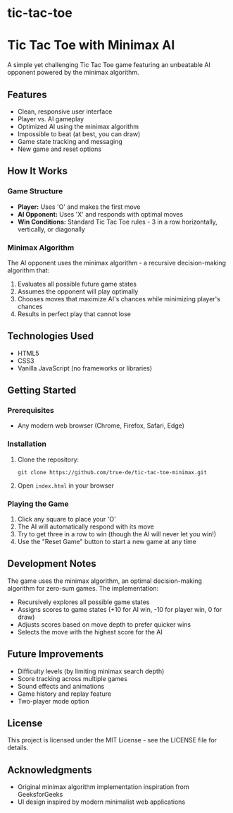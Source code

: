 # tic-tac-toe
# Tic Tac Toe with Minimax AI

A simple yet challenging Tic Tac Toe game featuring an unbeatable AI opponent powered by the minimax algorithm.

## Features

- Clean, responsive user interface
- Player vs. AI gameplay
- Optimized AI using the minimax algorithm
- Impossible to beat (at best, you can draw)
- Game state tracking and messaging
- New game and reset options

## How It Works

### Game Structure
- **Player:** Uses 'O' and makes the first move
- **AI Opponent:** Uses 'X' and responds with optimal moves
- **Win Conditions:** Standard Tic Tac Toe rules - 3 in a row horizontally, vertically, or diagonally

### Minimax Algorithm
The AI opponent uses the minimax algorithm - a recursive decision-making algorithm that:
1. Evaluates all possible future game states
2. Assumes the opponent will play optimally
3. Chooses moves that maximize AI's chances while minimizing player's chances
4. Results in perfect play that cannot lose

## Technologies Used

- HTML5
- CSS3
- Vanilla JavaScript (no frameworks or libraries)

## Getting Started

### Prerequisites
- Any modern web browser (Chrome, Firefox, Safari, Edge)

### Installation
1. Clone the repository:
   ```
   git clone https://github.com/true-de/tic-tac-toe-minimax.git
   ```
2. Open `index.html` in your browser

### Playing the Game
1. Click any square to place your 'O'
2. The AI will automatically respond with its move
3. Try to get three in a row to win (though the AI will never let you win!)
4. Use the "Reset Game" button to start a new game at any time

## Development Notes

The game uses the minimax algorithm, an optimal decision-making algorithm for zero-sum games. The implementation:

- Recursively explores all possible game states
- Assigns scores to game states (+10 for AI win, -10 for player win, 0 for draw)
- Adjusts scores based on move depth to prefer quicker wins
- Selects the move with the highest score for the AI

## Future Improvements

- Difficulty levels (by limiting minimax search depth)
- Score tracking across multiple games
- Sound effects and animations
- Game history and replay feature
- Two-player mode option

## License

This project is licensed under the MIT License - see the LICENSE file for details.

## Acknowledgments

- Original minimax algorithm implementation inspiration from GeeksforGeeks
- UI design inspired by modern minimalist web applications